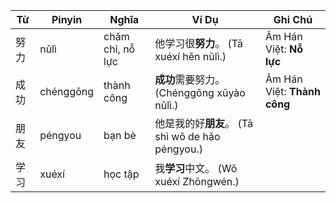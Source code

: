
| Từ | Pinyin | Nghĩa | Ví Dụ | Ghi Chú |
|----|--------|-------|--------|---------|
| 努力 | nǔlì | chăm chỉ, nỗ lực | 他学习很**努力**。 (Tā xuéxí hěn nǔlì.) | Âm Hán Việt: **Nỗ lực** |
| 成功 | chénggōng | thành công | **成功**需要努力。 (Chénggōng xūyào nǔlì.) | Âm Hán Việt: **Thành công** |
| 朋友 | péngyou | bạn bè | 他是我的好**朋友**。 (Tā shì wǒ de hǎo péngyou.) | |
| 学习 | xuéxí | học tập | 我**学习**中文。 (Wǒ xuéxí Zhōngwén.) | |
